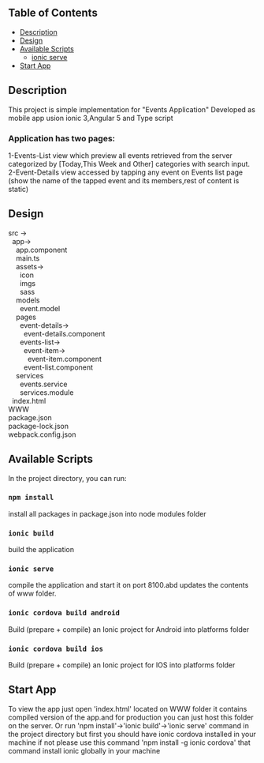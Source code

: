 
## Table of Contents

- [Description](#Description)
- [Design](#Design)
- [Available Scripts](#available-scripts)
  - [ionic serve](#ionic-serve)
- [Start App](#start-app)




## Description
This project is simple implementation for "Events Application" 
Developed as mobile app usion ionic 3,Angular 5 and Type script 

### Application has two pages:
1-Events-List view which preview all events retrieved from the server categorized by [Today,This Week and Other] categories with search input.
2-Event-Details view accessed by tapping any event on Events list page (show the name of the tapped event and its members,rest of content is static)
## Design
src -> <br/>
   	&nbsp; app-><br/>
       	&nbsp; &nbsp; app.component<br/>
        &nbsp; &nbsp; main.ts<br/>
        &nbsp; &nbsp; assets-><br/>
        	&nbsp; &nbsp; &nbsp; icon<br/>
            &nbsp; &nbsp; &nbsp; imgs<br/>
            &nbsp; &nbsp; &nbsp; sass<br/>
         &nbsp; &nbsp; models<br/>
            &nbsp; &nbsp; &nbsp; event.model<br/>
        &nbsp; &nbsp; pages<br/>
              &nbsp; &nbsp; &nbsp; event-details-> <br/>
                &nbsp; &nbsp; &nbsp; &nbsp; event-details.component<br/>
                 &nbsp; &nbsp; &nbsp; events-list-> <br/>
                  &nbsp; &nbsp; &nbsp; &nbsp; event-item-> <br/>
                   &nbsp; &nbsp; &nbsp; &nbsp;  &nbsp; event-item.component <br/>
                   &nbsp; &nbsp; &nbsp; &nbsp; event-list.component <br/>
                    &nbsp; &nbsp; services<br/>
                        &nbsp; &nbsp; &nbsp; events.service <br/>
                        &nbsp; &nbsp; &nbsp; services.module <br/>
    	&nbsp; index.html<br/> 
      WWW<br/>
      package.json<br/>
      package-lock.json<br/>
      webpack.config.json<br/>




## Available Scripts

In the project directory, you can run:
### `npm install`
install all packages in package.json into node modules folder
### `ionic build`
build the application
### `ionic serve`
compile the application and start it on port 8100.abd updates the contents of www folder.
### `ionic cordova build android`
Build (prepare + compile) an Ionic project for Android into platforms folder 
### `ionic cordova build ios`
Build (prepare + compile) an Ionic project for IOS into platforms folder 

## Start App
To view the app just open 'index.html' located on WWW folder it contains compiled version of the app.and for production you can just host this folder on the server.
Or run 'npm install'->'ionic build'->'ionic serve' command in the project directory but first you should have ionic cordova installed in your machine if not please use this command 'npm install -g ionic cordova' that command install ionic globally in your machine